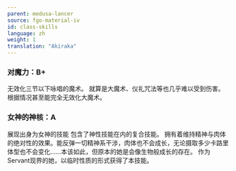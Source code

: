 ```yaml
---
parent: medusa-lancer
source: fgo-material-iv
id: class-skills
language: zh
weight: 1
translation: "Akiraka"
---
```


### 对魔力：B+

无效化三节以下咏唱的魔术。
就算是大魔术、仪礼咒法等也几乎难以受到伤害。
根据情况甚至能完全无效化大魔术。

### 女神的神核：A

展现出身为女神的技能
包含了神性技能在内的复合技能。
拥有着维持精神与肉体的绝对性的效果。能反弹一切精神系干涉，肉体也不会成长，无论摄取多少卡路里体型也不会变化……本该如此，但原本的她是会像生物般成长的存在。
作为Servant现界的她，以临时性质的形式获得了本技能。
